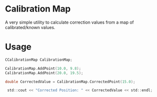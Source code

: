 # Calibration Map
A very simple utility to calculate correction values from a map of calibrated/known values.

# Usage
```c
CCalibrationMap CalibrationMap;

CalibrationMap.AddPoint(10.0, 9.8);
CalibrationMap.AddPoint(20.0, 19.5);

double CorrectedValue = CalibrationMap.CorrectedPoint(15.0);

 std::cout << "Corrected Position: " << CorrectedValue << std::endl;

```
